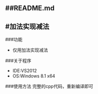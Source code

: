 ##README.md 
-------------
#加法实现减法
-------------

###功能
- 仅用加法实现减法

###关于程序
- IDE:VS2012
- OS:Windows 8.1 x64

###使用方法
完整的cpp代码，重新编译即可

